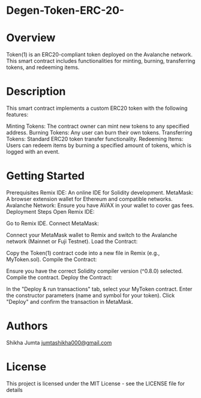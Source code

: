 # Degen-Token-ERC-20-
# Overview
Token(1) is an ERC20-compliant token deployed on the Avalanche network. This smart contract includes functionalities for minting, burning, transferring tokens, and redeeming items. 
# Description
This smart contract implements a custom ERC20 token with the following features:

Minting Tokens: The contract owner can mint new tokens to any specified address.
Burning Tokens: Any user can burn their own tokens.
Transferring Tokens: Standard ERC20 token transfer functionality.
Redeeming Items: Users can redeem items by burning a specified amount of tokens, which is logged with an event.

# Getting Started
Prerequisites
Remix IDE: An online IDE for Solidity development.
MetaMask: A browser extension wallet for Ethereum and compatible networks.
Avalanche Network: Ensure you have AVAX in your wallet to cover gas fees.
Deployment Steps
Open Remix IDE:

Go to Remix IDE.
Connect MetaMask:

Connect your MetaMask wallet to Remix and switch to the Avalanche network (Mainnet or Fuji Testnet).
Load the Contract:

Copy the Token(1) contract code into a new file in Remix (e.g., MyToken.sol).
Compile the Contract:

Ensure you have the correct Solidity compiler version (^0.8.0) selected.
Compile the contract.
Deploy the Contract:

In the "Deploy & run transactions" tab, select your MyToken contract.
Enter the constructor parameters (name and symbol for your token).
Click "Deploy" and confirm the transaction in MetaMask.

# Authors
Shikha Jumta jumtashikha000@gmail.com

# License
This project is licensed under the MIT License - see the LICENSE file for details
